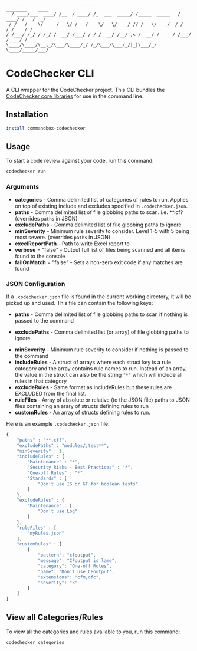 ```
   ______          __     ________              __                ________    ____
  / ____/___  ____/ /__  / ____/ /_  ___  _____/ /_____  _____   / ____/ /   /  _/
 / /   / __ \/ __  / _ \/ /   / __ \/ _ \/ ___/ //_/ _ \/ ___/  / /   / /    / /
/ /___/ /_/ / /_/ /  __/ /___/ / / /  __/ /__/ ,< /  __/ /     / /___/ /____/ /
\____/\____/\__,_/\___/\____/_/ /_/\___/\___/_/|_|\___/_/      \____/_____/___/
```

# CodeChecker CLI

A CLI wrapper for the CodeChecker project.  This CLI bundles the [CodeChecker core libraries](https://github.com/coldbox-modules/codechecker-core) for use in the command line.

## Installation

```bash
install commandbox-codechecker
```

## Usage


To start a code review against your code, run this command:

```bash
codechecker run
```

### Arguments

* **categories** - Comma delimited list of categories of rules to run. Applies on top of existing include and excludes specified in `.codechecker.json`.
* **paths** - Comma delimited list of file globbing paths to scan. i.e. **.cf? (overrides `paths` in JSON)
* **excludePaths** - Comma delimited list of file globbing paths to ignore
* **minSeverity** - Minimum rule severity to consider. Level 1-5 with 5 being most severe. (overrides `paths` in JSON)
* **excelReportPath** - Path to write Excel report to
* **verbose** = "false" - Output full list of files being scanned and all items found to the console
* **failOnMatch** = "false" - Sets a non-zero exit code if any matches are found

### JSON Configuration

If a `.codechecker.json` file is found in the current working directory, it will be picked up and used.  This file can contain the following keys:

- **paths** - Comma delimited list of file globbing paths to scan if nothing is passed to the command
* **excludePaths** - Comma delimited list (or array) of file globbing paths to ignore
- **minSeverity** - Minimum rule severity to consider if nothing is passed to the command
- **includeRules** - A struct of arrays where each struct key is a rule category and the array contains rule names to run.  Instead of an array, the value in the struct can also be the string `"*"` which will include all rules in that category
- **excludeRules** - Same format as includeRules but these rules are EXCLUDED from the final list.
- **ruleFiles** - Array of absolute or relative (to the JSON file) paths to JSON files containing an arary of structs defining rules to run
- **customRules** - An array of structs defining rules to run.

Here is an example `.codechecker.json` file:

```js
{
	"paths" : "**.cf?",
	"excludePaths" : "modules/,test**",
	"minSeverity" : 1,
	"includeRules" : {
		"Maintenance" : "*",
		"Security Risks - Best Practices" : "*",
		"One-off Rules" : "*",
		"Standards" : [
			"Don't use IS or GT for boolean tests"
		]
	},
	"excludeRules" : {
		"Maintenance" : [
			"Don't use Log"
		]
	},
	"ruleFiles" : [
		"myRules.json"
	],
	"customRules" : [
		{
			"pattern": "cfoutput",
			"message": "CFoutput is lame",
			"category": "One-off Rules",
			"name": "Don't use CFoutput",
			"extensions": "cfm,cfc",
			"severity": "3"
		}
	]
}
```

## View all Categories/Rules

To view all the categories and rules available to you, run this command:

```bash
codechecker categories
```
